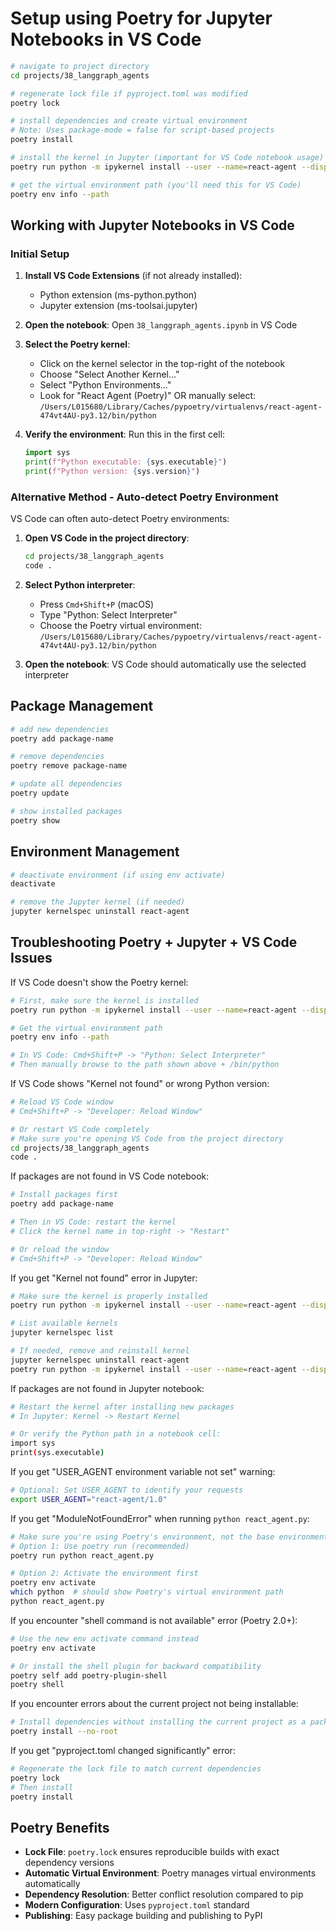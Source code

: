 # Setup using Poetry for Jupyter Notebooks in VS Code

```sh
# navigate to project directory
cd projects/38_langgraph_agents

# regenerate lock file if pyproject.toml was modified
poetry lock

# install dependencies and create virtual environment
# Note: Uses package-mode = false for script-based projects
poetry install 

# install the kernel in Jupyter (important for VS Code notebook usage)
poetry run python -m ipykernel install --user --name=react-agent --display-name="React Agent (Poetry)"

# get the virtual environment path (you'll need this for VS Code)
poetry env info --path
```

## Working with Jupyter Notebooks in VS Code

### Initial Setup

1. **Install VS Code Extensions** (if not already installed):
   - Python extension (ms-python.python)
   - Jupyter extension (ms-toolsai.jupyter)

2. **Open the notebook**: Open `38_langgraph_agents.ipynb` in VS Code

3. **Select the Poetry kernel**:
   - Click on the kernel selector in the top-right of the notebook
   - Choose "Select Another Kernel..."
   - Select "Python Environments..."
   - Look for "React Agent (Poetry)" OR manually select:
     `/Users/L015680/Library/Caches/pypoetry/virtualenvs/react-agent-474vt4AU-py3.12/bin/python`

4. **Verify the environment**: Run this in the first cell:

   ```python
   import sys
   print(f"Python executable: {sys.executable}")
   print(f"Python version: {sys.version}")
   ```

### Alternative Method - Auto-detect Poetry Environment

VS Code can often auto-detect Poetry environments:

1. **Open VS Code in the project directory**:

   ```sh
   cd projects/38_langgraph_agents
   code .
   ```

2. **Select Python interpreter**:
   - Press `Cmd+Shift+P` (macOS)
   - Type "Python: Select Interpreter"
   - Choose the Poetry virtual environment:
     `/Users/L015680/Library/Caches/pypoetry/virtualenvs/react-agent-474vt4AU-py3.12/bin/python`

3. **Open the notebook**: VS Code should automatically use the selected interpreter

## Package Management

```sh
# add new dependencies
poetry add package-name

# remove dependencies
poetry remove package-name

# update all dependencies
poetry update

# show installed packages
poetry show
```

## Environment Management

```sh
# deactivate environment (if using env activate)
deactivate

# remove the Jupyter kernel (if needed)
jupyter kernelspec uninstall react-agent
```

## Troubleshooting Poetry + Jupyter + VS Code Issues

If VS Code doesn't show the Poetry kernel:

```sh
# First, make sure the kernel is installed
poetry run python -m ipykernel install --user --name=react-agent --display-name="React Agent (Poetry)"

# Get the virtual environment path
poetry env info --path

# In VS Code: Cmd+Shift+P -> "Python: Select Interpreter" 
# Then manually browse to the path shown above + /bin/python
```

If VS Code shows "Kernel not found" or wrong Python version:

```sh
# Reload VS Code window
# Cmd+Shift+P -> "Developer: Reload Window"

# Or restart VS Code completely
# Make sure you're opening VS Code from the project directory
cd projects/38_langgraph_agents
code .
```

If packages are not found in VS Code notebook:

```sh
# Install packages first
poetry add package-name

# Then in VS Code: restart the kernel
# Click the kernel name in top-right -> "Restart"

# Or reload the window
# Cmd+Shift+P -> "Developer: Reload Window"
```

If you get "Kernel not found" error in Jupyter:

```sh
# Make sure the kernel is properly installed
poetry run python -m ipykernel install --user --name=react-agent --display-name="React Agent (Poetry)"

# List available kernels
jupyter kernelspec list

# If needed, remove and reinstall kernel
jupyter kernelspec uninstall react-agent
poetry run python -m ipykernel install --user --name=react-agent --display-name="React Agent (Poetry)"
```

If packages are not found in Jupyter notebook:

```sh
# Restart the kernel after installing new packages
# In Jupyter: Kernel -> Restart Kernel

# Or verify the Python path in a notebook cell:
import sys
print(sys.executable)
```

If you get "USER_AGENT environment variable not set" warning:

```sh
# Optional: Set USER_AGENT to identify your requests
export USER_AGENT="react-agent/1.0"
```

If you get "ModuleNotFoundError" when running `python react_agent.py`:

```sh
# Make sure you're using Poetry's environment, not the base environment
# Option 1: Use poetry run (recommended)
poetry run python react_agent.py

# Option 2: Activate the environment first
poetry env activate
which python  # should show Poetry's virtual environment path
python react_agent.py
```

If you encounter "shell command is not available" error (Poetry 2.0+):

```sh
# Use the new env activate command instead
poetry env activate

# Or install the shell plugin for backward compatibility
poetry self add poetry-plugin-shell
poetry shell
```

If you encounter errors about the current project not being installable:

```sh
# Install dependencies without installing the current project as a package
poetry install --no-root
```

If you get "pyproject.toml changed significantly" error:

```sh
# Regenerate the lock file to match current dependencies
poetry lock
# Then install
poetry install
```

## Poetry Benefits

- **Lock File**: `poetry.lock` ensures reproducible builds with exact dependency versions
- **Automatic Virtual Environment**: Poetry manages virtual environments automatically
- **Dependency Resolution**: Better conflict resolution compared to pip
- **Modern Configuration**: Uses `pyproject.toml` standard
- **Publishing**: Easy package building and publishing to PyPI
